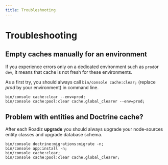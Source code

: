 ```yaml
---
title: Troubleshooting
---
```


# Troubleshooting

## Empty caches manually for an environment

If you experience errors only on a dedicated environment such as `prod`or `dev`, it means that cache is not fresh for these environments.

As a first try, you should always call `bin/console cache:clear;` (replace *prod* by your environment) in command line.

``` shell
bin/console cache:clear --env=prod;
bin/console cache:pool:clear cache.global_clearer --env=prod;
```

## Problem with entities and Doctrine cache?

After each Roadiz **upgrade** you should always upgrade your node-sources entity classes and upgrade database schema.

``` shell
bin/console doctrine:migrations:migrate -n;
bin/console app:install -n;
bin/console cache:clear;
bin/console cache:pool:clear cache.global_clearer;
```
